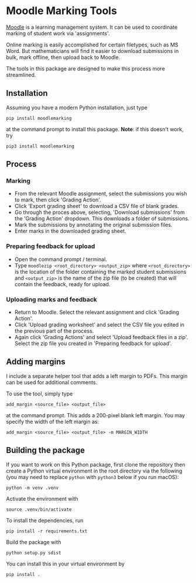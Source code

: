 # Moodle Marking Tools

[Moodle](https://moodle.org) is a learning management system. It can be used to coordinate marking
of student work via 'assignments'. 

Online marking is easily accomplished for certain filetypes, such as MS Word. But mathematicians
will find it easier to download submissions in bulk, mark offline, then upload back to Moodle.

The tools in this package are designed to make this process more streamlined.

## Installation

Assuming you have a modern Python installation, just type
```
pip install moodlemarking
```
at the command prompt to install this package. **Note**: if this doesn't work, try
```
pip3 install moodlemarking
```

## Process

### Marking

* From the relevant Moodle assignment, select the submissions you wish to mark, then click 'Grading
  Action'.
* Click 'Export grading sheet' to download a CSV file of blank grades.
* Go through the proces above, selecting, 'Download submissions' from the 'Grading Action' dropdown.
  This downloads a folder of submissions.
* Mark the submissions by annotating the original submission files.
* Enter marks in the downloaded grading sheet.

### Preparing feedback for upload
* Open the command prompt / terminal.
* Type `moodlezip <root_directory> <output_zip>` where `<root_directory>` is the location of the
  folder containing the marked student submissions and `<output_zip>` is the name of the zip file
  (to be created) that will contain the feedback, ready for upload.

### Uploading marks and feedback
* Return to Moodle. Select the relevant assignment and click 'Grading Action'.
* Click 'Upload grading worksheet' and select the CSV file you edited in the previous part of the
  process.
* Again click 'Grading Actions' and select 'Upload feedback files in a zip'. Select the zip file
  you created in 'Preparing feedback for upload'.

## Adding margins

I include a separate helper tool that adds a left margin to PDFs. This margin can be used for 
additional comments.

To use the tool, simply type
```
add_margin <source_file> <output_file>
```
at the command prompt. This adds a 200-pixel blank left margin. You may specify the width of
the left margin as:
```
add_margin <source_file> <output_file> -m MARGIN_WIDTH
```

## Building the package

If you want to work on this Python package, first clone the repository then create a Python
virtual environment in the root directory via the following (you may need to replace `python` with
`python3` below if you run macOS):
```
python -m venv .venv
```
Activate the environment with
```
source .venv/bin/activate
```
To install the dependencies, run
```
pip install -r requirements.txt
```
Build the package with
```
python setup.py sdist
```

You can install this in your virtual environment by
```
pip install .
```

